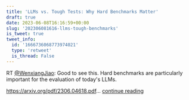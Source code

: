 ```yaml
---
title: 'LLMs vs. Tough Tests: Why Hard Benchmarks Matter'
draft: true
date: 2023-06-08T16:16:59+00:00
slug: '202306081616-llms-tough-benchmarks'
is_tweet: true
tweet_info:
  id: '1666736068773974021'
  type: 'retweet'
  is_thread: False
---
```




RT [@WenxiangJiao](https://x.com/WenxiangJiao): Good to see this. Hard benchmarks are particularly important for the evaluation of today's LLMs.

<https://arxiv.org/pdf/2306.04618.pdf>… [continue reading](https://x.com/sytelus/status/1666736068773974021)
